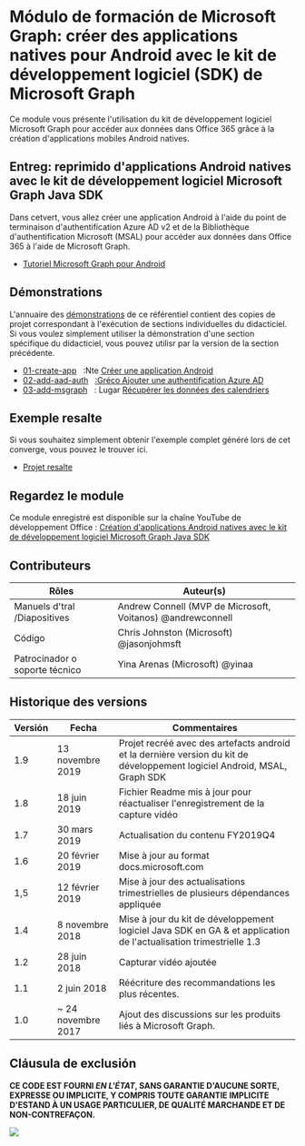 # <a name="module-de-formation-microsoft-graph-crer-des-applications-natives-pour-android-avec-le-kit-de-dveloppement-logiciel-sdk-de-microsoft-graph"></a>Módulo de formación de Microsoft Graph: créer des applications natives pour Android avec le kit de développement logiciel (SDK) de Microsoft Graph

Ce module vous présente l'utilisation du kit de développement logiciel Microsoft Graph pour accéder aux données dans Office 365 grâce à la création d'applications mobiles Android natives.

## <a name="atelier-cration-dapplications-android-natives-avec-le-kit-de-dveloppement-logiciel-microsoftgraph-java-sdk"></a>Entreg: reprimido d'applications Android natives avec le kit de développement logiciel Microsoft Graph Java SDK

Dans cetvert, vous allez créer une application Android à l'aide du point de terminaison d'authentification Azure AD v2 et de la Bibliothèque d'authentification Microsoft (MSAL) pour accéder aux données dans Office 365 à l'aide de Microsoft Graph.

- [Tutoriel Microsoft Graph pour Android](https://docs.microsoft.com/graph/tutorials/android)

## <a name="dmonstrations"></a>Démonstrations

L'annuaire des [démonstrations](./demos) de ce référentiel contient des copies de projet correspondant à l'exécution de sections individuelles du didacticiel. Si vous voulez simplement utiliser la démonstration d'une section spécifique du didacticiel, vous pouvez utilisr par la version de la section précédente.

- [01-create-app](demos/01-create-app)   :Nte [Créer une application Android](https://docs.microsoft.com/graph/tutorials/android?tutorial-step=1)
- [02-add-aad-auth](demos/02-add-aad-auth)   [:Gréco Ajouter une authentification Azure AD](https://docs.microsoft.com/graph/tutorials/android?tutorial-step=3)
- [03-add-msgraph](demos/03-add-msgraph)   : Lugar [Récupérer les données des calendriers](https://docs.microsoft.com/graph/tutorials/android?tutorial-step=4)

## <a name="exemple-termin"></a>Exemple resalte

Si vous souhaitez simplement obtenir l'exemple complet généré lors de cet converge, vous pouvez le trouver ici.

- [Projet resalte](demos/03-add-msgraph)

## <a name="regardez-le-module"></a>Regardez le module

Ce module enregistré est disponible sur la chaîne YouTube de développement Office : [Création d'applications Android natives avec le kit de développement logiciel Microsoft Graph Java SDK](https://youtu.be/BLmOmv4FSsQ)

## <a name="contributeurs"></a>Contributeurs

| Rôles | Auteur(s) |
| -------------------- | ------------------------------------------------------- |
| Manuels d'tral /Diapositives | Andrew Connell (MVP de Microsoft, Voitanos) @andrewconnell |
| Código | Chris Johnston (Microsoft) @jasonjohmsft |
| Patrocinador o soporte técnico | Yina Arenas (Microsoft) @yinaa |

## <a name="historique-des-versions"></a>Historique des versions

| Versión | Fecha | Commentaires |
| ------- | ------------------ | -------------------------------------------------------------------------- |
| 1.9 | 13 novembre 2019 | Projet recréé avec des artefacts android et la dernière version du kit de développement logiciel Android, MSAL, Graph SDK |
| 1.8 | 18 juin 2019 | Fichier Readme mis à jour pour réactualiser l'enregistrement de la capture vidéo |
| 1.7 | 30 mars 2019 | Actualisation du contenu FY2019Q4 |
| 1.6 | 20 février 2019 | Mise à jour au format docs.microsoft.com |
| 1,5 | 12 février 2019 | Mise à jour des actualisations trimestrielles de plusieurs dépendances appliquée |
| 1.4 | 8 novembre 2018 | Mise à jour du kit de développement logiciel Java SDK en GA & et application de l'actualisation trimestrielle 1.3 | 12 septembre 2018 | Remplacement du kit de développement logiciel Graph Android avec Graph Kit de développement logiciel Java & application de l'actualisation trimestrielle |
| 1.2 | 28 juin 2018 | Capturar vidéo ajoutée |
| 1.1 | 2 juin 2018 | Réécriture des recommandations les plus récentes. |
| 1.0 | ~ 24 novembre 2017 | Ajout des discussions sur les produits liés à Microsoft Graph. |

## <a name="clause-dexclusion"></a>Cláusula de exclusión

**CE CODE EST FOURNI _EN L'ÉTAT_, SANS GARANTIE D'AUCUNE SORTE, EXPRESSE OU IMPLICITE, Y COMPRIS TOUTE GARANTIE IMPLICITE D'ESTAND À UN USAGE PARTICULIER, DE QUALITÉ MARCHANDE ET DE NON-CONTREFAÇON.**

<!-- markdownlint-disable MD033 -->
<img src="https://telemetry.sharepointpnp.com/msgraph-training-android" />

